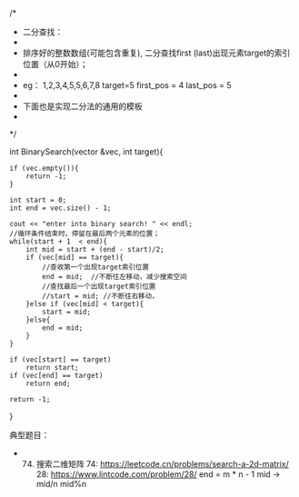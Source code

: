 

/*
 * 二分查找：
 *
 *  排序好的整数数组(可能包含重复), 二分查找first (last)出现元素target的索引位置（从0开始）；
 *
 *  eg： 1,2,3,4,5,5,6,7,8   target=5  first_pos = 4 last_pos = 5
 *
 *  下面也是实现二分法的通用的模板
 *
 */


int BinarySearch(vector<int> &vec, int target){

    if (vec.empty()){
        return -1;
    }

    int start = 0;
    int end = vec.size() - 1;

    cout << "enter into binary search! " << endl;
    //循环条件结束时，停留在最后两个元素的位置；
    while(start + 1  < end){
        int mid = start + (end - start)/2;
        if (vec[mid] == target){
            //查收第一个出现target索引位置
            end = mid;  //不断往左移动，减少搜索空间
            //查找最后一个出现target索引位置
            //start = mid; //不断往右移动，
        }else if (vec[mid] < target){
            start = mid;
        }else{
            end = mid;
        }
    }

    if (vec[start] == target)
        return start;
    if (vec[end] == target)
        return end;

    return -1;
}


典型题目：
* 74. 搜索二维矩阵
74: https://leetcode.cn/problems/search-a-2d-matrix/
28: https://www.lintcode.com/problem/28/
end = m * n - 1
mid -> mid/n mid%n



